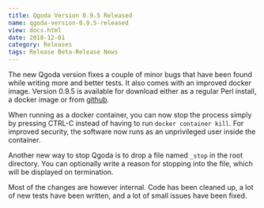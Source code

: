 ```yaml
---
title: Qgoda Version 0.9.5 Released
name: qgoda-version-0.9.5-released
view: docs.html
date: 2018-12-01
category: Releases
tags: Release Beta-Release News
---
```

The new Qgoda version fixes a couple of minor bugs that have been found
while writing more and better tests. It also comes with an
improved docker image. Version 0.9.5 is available for download either
as a regular Perl install, a docker image or from
[github](https://github.com/gflohr/qgoda/releases).

When running as a docker container, you can now stop the process simply
by pressing CTRL-C instead of having to run `docker container kill`.
For improved security, the software now runs as an unprivileged user
inside the container.

Another new way to stop Qgoda is to drop a file named `_stop` in the
root directory.  You can optionally write a reason for stopping into
the file, which will be displayed on termination.

Most of the changes are however internal. Code has been cleaned up,
a lot of new tests have been written, and a lot of small issues have
been fixed.
